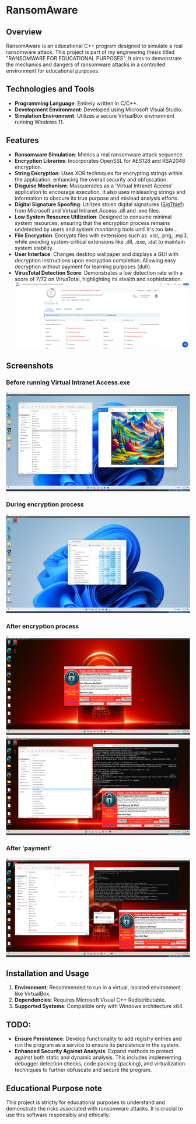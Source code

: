 # **RansomAware**

## Overview
RansomAware is an educational C++ program designed to simulate a real ransomware attack. This project is part of my engineering thesis titled "RANSOMWARE FOR EDUCATIONAL PURPOSES". It aims to demonstrate the mechanics and dangers of ransomware attacks in a controlled environment for educational purposes.

## Technologies and Tools
- **Programming Language**: Entirely written in C/C++.
- **Development Environment**: Developed using Microsoft Visual Studio.
- **Simulation Environment**: Utilizes a secure VirtualBox environment running Windows 11.

## Features
- **Ransomware Simulation**: Mimics a real ransomware attack sequence.
- **Encryption Libraries**: Incorporates OpenSSL for AES128 and RSA2048 encryption.
- **String Encryption**: Uses XOR techniques for encrypting strings within the application, enhancing the overall security and obfuscation.
- **Disguise Mechanism**: Masquerades as a 'Virtual Intranet Access' application to encourage execution. It also uses misleading strings and information to obscure its true purpose and mislead analysis efforts.
- **Digital Signature Spoofing**: Utilizes stolen digital signatures ([SigThief](https://github.com/secretsquirrel/SigThief)) from Microsoft and Virtual Intranet Access .dll and .exe files.
- **Low System Resource Utilization**: Designed to consume minimal system resources, ensuring that the encryption process remains undetected by users and system monitoring tools until it's too late...
- **File Encryption**: Encrypts files with extensions such as .xlsl, .png, .mp3, while avoiding system-critical extensions like .dll, .exe, .dat to maintain system stability.
- **User Interface**: Changes desktop wallpaper and displays a GUI with decryption instructions upon encryption completion. Allowing easy decryption without payment for learning purposes (duh).
- **VirusTotal Detection Score**: Demonstrates a low detection rate with a score of 7/72 on VirusTotal, highlighting its stealth and sophistication. ![VirusTotal Result](ss/virustotal.png)

## Screenshots
### Before running Virtual Intranet Access.exe
![Before](ss/before.png)
### During encryption process
![During](ss/during.png)
### After encryption process
![After](ss/after.png)
![After2](ss/result2.png)
### After 'payment'
![After3](ss/after2.png)

## Installation and Usage
1. **Environment**: Recommended to run in a virtual, isolated environment like VirtualBox.
2. **Dependencies**: Requires Microsoft Visual C++ Redistributable.
3. **Supported Systems**: Compatible only with Windows architecture x64.

## TODO:
- **Ensure Persistence**: Develop functionality to add registry entries and run the program as a service to ensure its persistence in the system.
- **Enhanced Security Against Analysis**: Expand methods to protect against both static and dynamic analysis. This includes implementing debugger detection checks, code packing (packing), and virtualization techniques to further obfuscate and secure the program.

## Educational Purpose note
This project is strictly for educational purposes to understand and demonstrate the risks associated with ransomware attacks. It is crucial to use this software responsibly and ethically.
